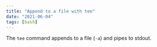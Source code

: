 ```yaml
---
title: "Append to a file with tee"
date: "2021-06-04"
tags: [bash]
---
```


The `tee` command appends to a file (`-a`) and pipes to stdout.
